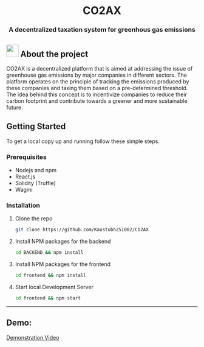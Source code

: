 <h1 align="center">CO2AX</h1>
<h3 align="center"> A decentralized taxation system for greenhous gas emissions</h3>

## <img src="https://openclipart.org/download/307315/1538154643.svg" width="32" height="32"> About the project

CO2AX is a decentralized platform that is aimed at addressing the issue of greenhouse gas emissions by major companies in different sectors. The platform operates on the principle of tracking the emissions produced by these companies and taxing them based on a pre-determined threshold. The idea behind this concept is to incentivize companies to reduce their carbon footprint and contribute towards a greener and more sustainable future.

## Getting Started

To get a local copy up and running follow these simple steps.

### Prerequisites
* Nodejs and npm
* React.js
* Solidity (Truffle)
* Wagmi

### Installation

1. Clone the repo
   ```sh
   git clone https://github.com/Kaustubh251002/CO2AX
   ```
2. Install NPM packages for the backend
   ```sh
   cd BACKEND && npm install
   ```
   
3. Install NPM packages for the frontend
   ```sh
   cd frontend && npm install
   ```
   
4. Start local Development Server
   ```sh
   cd frontend && npm start
   ```

<hr />

## Demo:
<a href="https://drive.google.com/file/d/1cL_76bLZAlOKhztEXwn8BN6EDUYlZWxG/view?usp=share_link">Demonstration Video</a>


